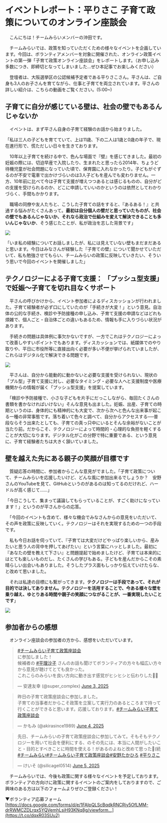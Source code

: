 # イベントレポート：平りさこ 子育て政策についてのオンライン座談会

  

　こんにちは！チームみらいメンバーの沖田です。

　チームみらいでは、政策を知っていただくための様々なイベントを企画しています。今回は、ボランティアメンバーを対象に開催された、オンライン政策イベントの第一弾「子育て政策オンライン座談会」をレポートします。（お申し込み多数につき、即締切となってしまいました…ぜひ本記事でお楽しみください）

　登壇者は、大阪選挙区の公認候補予定者である平りさこさん。平さんは、ご自身も3人のお子さんを育てながら、仕事と子育てを両立されています。平さんの詳しい紹介は、こちらの動画をご覧ください。(5:00~)

## 子育てに自分が感じている壁は、社会の壁でもあるんじゃないか

　イベントは、まず平さん自身の子育て経験のお話から始まりました。

「私は三人の子どもを育てていて、上は11歳、下の二人は1歳と0歳の年子で、現在進行形で、慌ただしい日々を生きております。

　10年以上子育てを続ける中で、色んな場面で『壁』を感じてきました。最初の妊娠の際には、切迫早産で入院したり、生まれたと思ったら2014年、ちょうど待機児童が社会問題になっていた頃で、保育園に入れなかったり。子どもがぐずるのが不安で電車で出かけづらいのは3人子どもを産んでも変わりません。一方、10年前に比べて今は子育て支援が増えつつあるとは感じるものの、自分がどの支援を受けられるのか、どこに申請していいのかというのは依然としてわかりづらく、手間もかかります。

　職場の同僚や友人たちと、こうした子育ての話をすると、『あるある！』と共通する悩みがたくさんあって。**最初は自分個人の壁だと思っていたものが、社会の壁でもあるんじゃないか、それなら政治で仕組みを変えて解決できることも多いんじゃないか**、そう感じたことが、私が政治を志した背景です」

![](https://assets.st-note.com/img/1749224623-O3fotD1Y6rUR0XPnAaqNCuvy.jpg)

「いま私の経験についてお話しましたが、私には見えていない壁もまだまだあると思います。今日はみなさんが経験した『子育ての壁』について聞かせていただいて、私も勉強させてもらい、チームみらいの政策に反映していきたい、そういう思いで今回のイベントを開催しました」

## テクノロジーによる子育て支援： 「プッシュ型支援」で妊娠～子育てを切れ目なくサポート

　平さんの呼びかけから、イベント参加者によるディスカッションが行われました。子育て経験者が必ず口にしていたのが「手続きが大変！」という意見。自治体の公的な手続き、検診や予防接種の申し込み、子育て支援の申請などはどれも煩雑で、個人ごと・自治体ごとの違いもあるため、情報も手に入りづらい状況があります。

　手続きの問題は具体例に事欠かないですが、一方でこれはテクノロジーによって改善しやすいポイントでもあります。ディスカッションでは、紙媒体でのやり取りや、平日に市役所等に直接出向く必要が多い不便が挙げられていましたが、これらはデジタル化で解決できる問題です。

![](https://assets.st-note.com/img/1749224874-7u2Drcqfdj3tPRTQ64XHWhoS.png)

　平さんは、自分から能動的に動かないと必要な支援を受けられない、現状の「プル型」子育て支援に対し、必要なタイミング・必要な人へと支援制度や医療機関からの情報が届く「プッシュ型支援」を提案しています。

　「検診や予防接種で、小さな子どもを片手にだっこしながら、毎回たくさんの書類を書かなければいけない」そんな意見も出ました。妊娠、出産、子育ての時期というのは、身体的にも精神的にも大変で、次から次へと色んな出来事が起こる一種の非常事態です。落ち着いて色々と調べて、自分からアクセスする──普段ならそう出来たとしても、子育ての真っ只中にいるとそんな余裕がないことが当たり前。だからこそ、テクノロジーによって時間的・心理的な負担を軽くすることが大切になります。デジタル化がこの分野で特に重要である、という意見に、子育て経験者たちは大きく頷いていました。

## 壁を越えた先にある親子の笑顔が目標です

　質疑応答の時間に、参加者からこんな意見がでました。「子育て政策について、チームみらいを応援したいけど、どんな風に参加出来るでしょうか？　安野さんのYouTubeを見て、GitHubというのがあるのは知ってるのだけれど、ハードルが高く感じて……」

「今日こうして、集まって議論してもらっていることが、すごく助けになっています！」というのが平さんからの応答。

　「今回のイベントも含めて、様々な機会でみなさんからの意見をいただいて、その声を政策に反映していく。テクノロジーはそれを実現するための一つの手段です。

　私も今日お話を伺っていて、『子育ては大変だけどやっぱり楽しいから、産みたいと思う人の背中を押してあげたい』という言葉にハッとしました。最初に『あなたの壁を教えて下さい』と問題提起で始めましたけど、子育ては本来的にはとても楽しいものだし、たくさんの学びもある。子どもを産んだからこその素晴らしい出会いもありました。そうしたプラス面もしっかり伝えていけたらな、と改めて思いました。

　それは私達の目標にも繋がってきます。**テクノロジーは手段であって、それが目的では決してありません。テクノロジーを活用することで、今ある様々な壁を乗り越え、ゆとりある時間や親子の笑顔につながることが、一番実現したいことです**」

![](https://assets.st-note.com/img/1749225019-bcnrTxd95ERJ61wpkXA8KzWy.jpg)

## 参加者からの感想

　オンライン座談会の参加者の方から、感想をいただいています。 

> [#チームみらい子育て政策座談会](https://twitter.com/hashtag/%E3%83%81%E3%83%BC%E3%83%A0%E3%81%BF%E3%82%89%E3%81%84%E5%AD%90%E8%82%B2%E3%81%A6%E6%94%BF%E7%AD%96%E5%BA%A7%E8%AB%87%E4%BC%9A?src=hash&ref_src=twsrc%5Etfw)  
> に参加しました！  
> 候補者の [#平理沙子](https://twitter.com/hashtag/%E5%B9%B3%E7%90%86%E6%B2%99%E5%AD%90?src=hash&ref_src=twsrc%5Etfw) さんのお話も聞けてボランティアの方々も幅広い方々から意見が聴けてとても良かった。  
> これこらのみらいを良い方向に動き出す感覚がヒシヒシと伝わりした🏃‍➡️
> 
> — 安達友幸 (@super\_complex) [June 3, 2025](https://twitter.com/super_complex/status/1929892679753621555?ref_src=twsrc%5Etfw)

> 昨日の子育て政策座談会に参加しました。  
> 子育ての当事者だからこそ政策を立案して実行力のあるところまで持って行くことができると思います。応援しております。[#チームみらい子育て政策座談会](https://twitter.com/hashtag/%E3%83%81%E3%83%BC%E3%83%A0%E3%81%BF%E3%82%89%E3%81%84%E5%AD%90%E8%82%B2%E3%81%A6%E6%94%BF%E7%AD%96%E5%BA%A7%E8%AB%87%E4%BC%9A?src=hash&ref_src=twsrc%5Etfw)
> 
> — かもみ (@akirasince1989) [June 4, 2025](https://twitter.com/akirasince1989/status/1930248760736788979?ref_src=twsrc%5Etfw)

> 先日、チームみらいの子育て政策座談会に参加してみて。そもそもテクノロジーを用いて社会を便利にする、のその先には、本当に人間がしたいこと・目的とすべきことに時間を使える！があるのよねと改めて思った🤔(続[#チームみらい](https://twitter.com/hashtag/%E3%83%81%E3%83%BC%E3%83%A0%E3%81%BF%E3%82%89%E3%81%84?src=hash&ref_src=twsrc%5Etfw)[#チームみらい子育て政策座談会](https://twitter.com/hashtag/%E3%83%81%E3%83%BC%E3%83%A0%E3%81%BF%E3%82%89%E3%81%84%E5%AD%90%E8%82%B2%E3%81%A6%E6%94%BF%E7%AD%96%E5%BA%A7%E8%AB%87%E4%BC%9A?src=hash&ref_src=twsrc%5Etfw)[#安野たかひろ](https://twitter.com/hashtag/%E5%AE%89%E9%87%8E%E3%81%9F%E3%81%8B%E3%81%B2%E3%82%8D?src=hash&ref_src=twsrc%5Etfw) [#平りさこ](https://twitter.com/hashtag/%E5%B9%B3%E3%82%8A%E3%81%95%E3%81%93?src=hash&ref_src=twsrc%5Etfw)
> 
> — けいそ (@silicagel0514) [June 5, 2025](https://twitter.com/silicagel0514/status/1930523150569357752?ref_src=twsrc%5Etfw)

　チームみらいでは、今後も政策に関する様々なイベントを予定しております。ボランティアの方向けに政策に関するイベントのご案内をしておりますので、ご興味のある方は以下のフォームよりぜひご登録ください！

▼ボランティア応募フォーム[https://docs.google.com/forms/d/e/1FAIpQLScBqdkRNCRjy5OfLMM-drRWMCZDLrqx5YQVemhLsiH93KNq8g/viewform…](https://t.co/dqxR03SUu2)